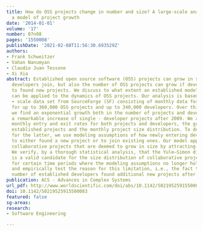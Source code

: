 ```yaml
---
title: How do OSS projects change in number and size? A large-scale analysis to test
  a model of project growth
date: '2014-01-01'
volume: '17'
number: 07n08
pages: '1550008'
publishDate: '2021-02-08T11:56:30.693529Z'
authors:
- Frank Schweitzer
- Vahan Nanumyan
- Claudio Juan Tessone
- Xi Xia
abstract: Established open source software (OSS) projects can grow in size if new
  developers join, but also the number of OSS projects can grow if developers choose
  to found new projects. We discuss to what extent an established model for firm growth
  can be applied to the dynamics of OSS projects. Our analysis is based on a large
  - scale data set from SourceForge (SF) consisting of monthly data for 10 years,
  for up to 360,000 OSS projects and up to 340,000 developers. Over this time period,
  we find an exponential growth both in the number of projects and developers, with
  a remarkable increase of single - developer projects after 2009. We analyze the
  monthly entry and exit rates for both projects and developers, the growth rate of
  established projects and the monthly project size distribution. To derive a prediction
  for the latter, we use modeling assumptions of how newly entering developers choose
  to either found a new project or to join existing ones. Our model applies only to
  collaborative projects that are deemed to grow in size by attracting new developers.
  We verify, by a thorough statistical analysis, that the Yule–Simon distribution
  is a valid candidate for the size distribution of collaborative projects except
  for certain time periods where the modeling assumptions no longer hold. We detect
  and empirically test the reason for this limitation, i.e., the fact that an increasing
  number of established developers found additional new projects after 2009.
publication: ACS - Advances in Complex Systems
url_pdf: http://www.worldscientific.com/doi/abs/10.1142/S0219525915500083
doi: 10.1142/S0219525915500083
featured: false
sg-areas:
research: 
- Software Engineering

---
```

